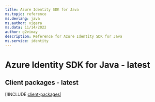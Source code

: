 ```yaml
---
title: Azure Identity SDK for Java
ms.topic: reference
ms.devlang: java
ms.author: vigera
ms.data: 11/14/2022
author: g2vinay
description: Reference for Azure Identity SDK for Java
ms.service: identity
---
```

# Azure Identity SDK for Java - latest

## Client packages - latest
[!INCLUDE [client-packages](identity-client-index.md)]